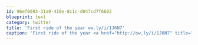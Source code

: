 ```yaml
---
id: 96ef0693-31a9-410e-8c1c-d047cd7f6602
blueprint: text
category: twitter
title: 'First ride of the year ow.ly/i/1J6N7'
caption: 'First ride of the year <a href="http://ow.ly/i/1J6N7" title="http://ow.ly/i/1J6N7" class="link link_untco">ow.ly/i/1J6N7</a>'
---
```

